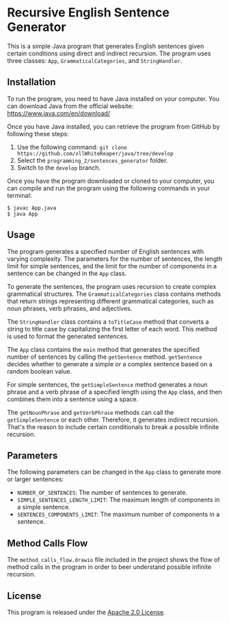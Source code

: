 # Recursive English Sentence Generator

This is a simple Java program that generates English sentences given certain conditions using direct and indirect recursion. The program uses three classes: `App`, `GrammaticalCategories`, and `StringHandler`.

## Installation

To run the program, you need to have Java installed on your computer. You can download Java from the official website: https://www.java.com/en/download/

Once you have Java installed, you can retrieve the program from GitHub by following these steps:

1. Use the following command: `git clone https://github.com/xllWhiteReaper/java/tree/develop`
2. Select the `programming_2/sentences_generator` folder.
3. Switch to the `develop` branch.

Once you have the program downloaded or cloned to your computer, you can compile and run the program using the following commands in your terminal:

```
$ javac App.java
$ java App
```

## Usage

The program generates a specified number of English sentences with varying complexity. The parameters for the number of sentences, the length limit for simple sentences, and the limit for the number of components in a sentence can be changed in the `App` class.

To generate the sentences, the program uses recursion to create complex grammatical structures. The `GrammaticalCategories` class contains methods that return strings representing different grammatical categories, such as noun phrases, verb phrases, and adjectives.

The `StringHandler` class contains a `toTitleCase` method that converts a string to title case by capitalizing the first letter of each word. This method is used to format the generated sentences.

The `App` class contains the `main` method that generates the specified number of sentences by calling the `getSentence` method. `getSentence` decides whether to generate a simple or a complex sentence based on a random boolean value.

For simple sentences, the `getSimpleSentence` method generates a noun phrase and a verb phrase of a specified length using the `App` class, and then combines them into a sentence using a space.

The `getNounPhrase` and `getVerbPhrase` methods can call the `getSimpleSentence` or each other. Therefore, it generates indirect recursion. That's the reason to include certain conditionals to break a possible infinite recursion.

## Parameters

The following parameters can be changed in the `App` class to generate more or larger sentences:

- `NUMBER_OF_SENTENCES`: The number of sentences to generate.
- `SIMPLE_SENTENCES_LENGTH_LIMIT`: The maximum length of components in a simple sentence.
- `SENTENCES_COMPONENTS_LIMIT`: The maximum number of components in a sentence.

## Method Calls Flow

The `method_calls_flow.drawio` file included in the project shows the flow of method calls in the program in order to beer understand possible infinite recursion.

## License

This program is released under the [Apache 2.0 License](https://www.apache.org/licenses/LICENSE-2.0).
